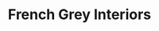 ---
title: "French Grey Interiors"
url: /cirencester/french-grey-interiors/
shop: Raumausstattung
---